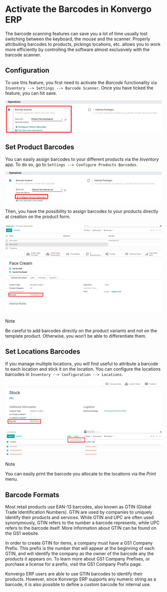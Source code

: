 # Activate the Barcodes in Konvergo ERP

<div id="inventory/barcode/software">

The barcode scanning features can save you a lot of time usually lost
switching between the keyboard, the mouse and the scanner. Properly
attributing barcodes to products, pickings locations, etc. allows you to
work more efficiently by controlling the software almost exclusively
with the barcode scanner.

</div>

## Configuration

To use this feature, you first need to activate the *Barcode*
functionality via `Inventory --> Settings --> Barcode Scanner`. Once you
have ticked the feature, you can hit save.

<img src="software/software_01.png" class="align-center" alt="image" />

## Set Product Barcodes

You can easily assign barcodes to your different products via the
*Inventory* app. To do so, go to
`Settings --> Configure Products Barcodes`.

<img src="software/software_02.png" class="align-center" alt="image" />

Then, you have the possibility to assign barcodes to your products
directly at creation on the product form.

<img src="software/software_03.png" class="align-center" alt="image" />

<img src="software/software_04.png" class="align-center" alt="image" />

> [!NOTE]
> Be careful to add barcodes directly on the product variants and not on
> the template product. Otherwise, you won’t be able to differentiate
> them.

## Set Locations Barcodes

If you manage multiple locations, you will find useful to attribute a
barcode to each location and stick it on the location. You can configure
the locations barcodes in `Inventory --> Configuration --> Locations`.

<img src="software/software_05.png" class="align-center" alt="image" />

<img src="software/software_06.png" class="align-center" alt="image" />

> [!NOTE]
> You can easily print the barcode you allocate to the locations via the
> *Print* menu.

## Barcode Formats

Most retail products use EAN-13 barcodes, also known as GTIN (Global
Trade Identification Numbers). GTIN are used by companies to uniquely
identify their products and services. While GTIN and UPC are often used
synonymously, GTIN refers to the number a barcode represents, while UPC
refers to the barcode itself. More information about GTIN can be found
on the GS1 website.

In order to create GTIN for items, a company must have a GS1 Company
Prefix. This prefix is the number that will appear at the beginning of
each GTIN, and will identify the company as the owner of the barcode any
the products it appears on. To learn more about GS1 Company Prefixes, or
purchase a license for a prefix, visit the GS1 Company Prefix page.

Konvergo ERP users are able to use GTIN barcodes to identify their products.
However, since Konvergo ERP supports any numeric string as a barcode, it is also
possible to define a custom barcode for internal use.
